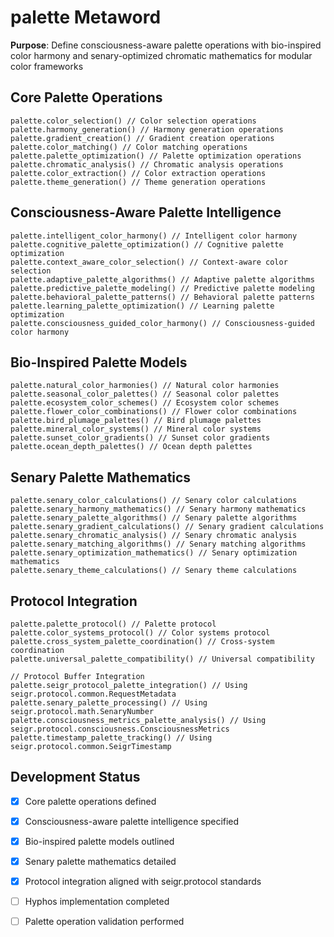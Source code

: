 # palette Metaword

**Purpose**: Define consciousness-aware palette operations with bio-inspired color harmony and senary-optimized chromatic mathematics for modular color frameworks

## Core Palette Operations

```hyphos
palette.color_selection() // Color selection operations
palette.harmony_generation() // Harmony generation operations
palette.gradient_creation() // Gradient creation operations
palette.color_matching() // Color matching operations
palette.palette_optimization() // Palette optimization operations
palette.chromatic_analysis() // Chromatic analysis operations
palette.color_extraction() // Color extraction operations
palette.theme_generation() // Theme generation operations
```

## Consciousness-Aware Palette Intelligence

```hyphos
palette.intelligent_color_harmony() // Intelligent color harmony
palette.cognitive_palette_optimization() // Cognitive palette optimization
palette.context_aware_color_selection() // Context-aware color selection
palette.adaptive_palette_algorithms() // Adaptive palette algorithms
palette.predictive_palette_modeling() // Predictive palette modeling
palette.behavioral_palette_patterns() // Behavioral palette patterns
palette.learning_palette_optimization() // Learning palette optimization
palette.consciousness_guided_color_harmony() // Consciousness-guided color harmony
```

## Bio-Inspired Palette Models

```hyphos
palette.natural_color_harmonies() // Natural color harmonies
palette.seasonal_color_palettes() // Seasonal color palettes
palette.ecosystem_color_schemes() // Ecosystem color schemes
palette.flower_color_combinations() // Flower color combinations
palette.bird_plumage_palettes() // Bird plumage palettes
palette.mineral_color_systems() // Mineral color systems
palette.sunset_color_gradients() // Sunset color gradients
palette.ocean_depth_palettes() // Ocean depth palettes
```

## Senary Palette Mathematics

```hyphos
palette.senary_color_calculations() // Senary color calculations
palette.senary_harmony_mathematics() // Senary harmony mathematics
palette.senary_palette_algorithms() // Senary palette algorithms
palette.senary_gradient_calculations() // Senary gradient calculations
palette.senary_chromatic_analysis() // Senary chromatic analysis
palette.senary_matching_algorithms() // Senary matching algorithms
palette.senary_optimization_mathematics() // Senary optimization mathematics
palette.senary_theme_calculations() // Senary theme calculations
```

## Protocol Integration

```hyphos
palette.palette_protocol() // Palette protocol
palette.color_systems_protocol() // Color systems protocol
palette.cross_system_palette_coordination() // Cross-system coordination
palette.universal_palette_compatibility() // Universal compatibility

// Protocol Buffer Integration
palette.seigr_protocol_palette_integration() // Using seigr.protocol.common.RequestMetadata
palette.senary_palette_processing() // Using seigr.protocol.math.SenaryNumber
palette.consciousness_metrics_palette_analysis() // Using seigr.protocol.consciousness.ConsciousnessMetrics
palette.timestamp_palette_tracking() // Using seigr.protocol.common.SeigrTimestamp
```

## Development Status

- [x] Core palette operations defined
- [x] Consciousness-aware palette intelligence specified
- [x] Bio-inspired palette models outlined
- [x] Senary palette mathematics detailed
- [x] Protocol integration aligned with seigr.protocol standards
- [ ] Hyphos implementation completed
- [ ] Palette operation validation performed

